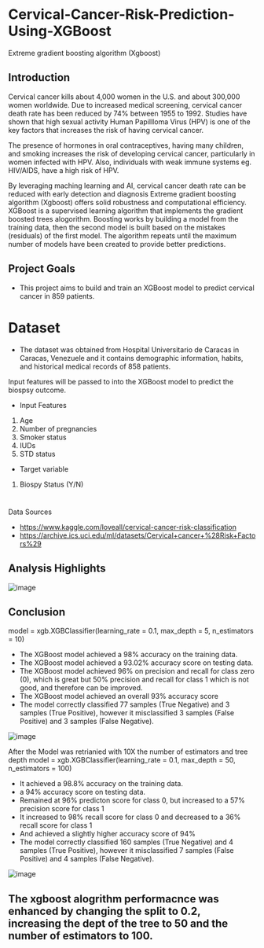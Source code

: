 # Cervical-Cancer-Risk-Prediction-Using-XGBoost
Extreme gradient boosting algorithm (Xgboost) 

## Introduction

Cervical cancer kills about 4,000 women in the U.S. and about 300,000 women worldwide. Due to increased medical screening, cervical cancer death rate has been reduced by 74% between 1955 to 1992. 
Studies have shown that high sexual activity Human Papillloma Virus (HPV) is one of the key factors that increases the risk of having cervical cancer. 

The presence of hormones in oral contraceptives, having many children, and smoking increases the risk of developing cervical cancer, particularly in women infected with HPV. Also, individuals with weak immune systems eg. HIV/AIDS, have a high risk of HPV.


By leveraging maching learning and AI, cervical cancer death rate can be reduced with early detection and diagnosis
Extreme gradient boosting algorithm (Xgboost) offers solid robustness and computational efficiency.
XGBoost is a supervised learning algorithm that implements the gradient boosted trees alogorithm. Boosting works by building a model from the training data, then the second model is built based on the mistakes (residuals) of the first model. The algorithm repeats until the maximum number of models have been created to provide better predictions. 


## Project Goals
- This project aims to build and train an XGBoost model to predict cervical cancer in 859 patients.

# Dataset
- The dataset was obtained from Hospital Universitario de Caracas in Caracas, Venezuele and it contains demographic information, habits, and historical medical records of 858 patients.

Input features will be passed to into the XGBoost model to predict the biospsy outcome. 

- Input Features
1. Age
2. Number of pregnancies
3. Smoker status
4. IUDs
5. STD status


- Target variable
1. Biospy Status (Y/N)

# #


Data Sources
- https://www.kaggle.com/loveall/cervical-cancer-risk-classification
- https://archive.ics.uci.edu/ml/datasets/Cervical+cancer+%28Risk+Factors%29

## Analysis Highlights

![image](https://github.com/IkChristine/Cervical-Cancer-Risk-Prediction-Using-XGBoost/assets/104997783/6457f38d-d6c4-4bfd-94f0-77b4e26159a4)



## Conclusion
model = xgb.XGBClassifier(learning_rate = 0.1, max_depth = 5, n_estimators = 10)
* The XGBoost model achieved a 98% accuracy on the training data.
* The XGBoost model achieved a 93.02% accuracy score on testing data.
* The XGBoost model achieved 96% on precision and recall for class zero (0), which is great but 50%
precision and recall for class 1 which is not good, and therefore can be improved.
*  The XGBoost model achieved an overall 93% accuracy score
* The model correctly classified 77 samples (True Negative) and 3 samples (True Positive), however it 
misclassified 3 samples (False Positive) and 3 samples (False Negative).

![image](https://github.com/IkChristine/Cervical-Cancer-Risk-Prediction-Using-XGBoost/assets/104997783/629317f6-4b78-4e6a-8e2e-1ae2bb9eda37)


After the Model was retrianied with 10X the number of estimators and tree depth
model = xgb.XGBClassifier(learning_rate = 0.1, max_depth = 50, n_estimators = 100)

* It achieved a 98.8% accuracy on the training data.
* a 94% accuracy score on testing data.
* Remained at 96% predicton score for class 0, but increased to a 57% precision score for class 1
* It increased to 98% recall score for class 0 and decreased to a 36% recall score for class 1
* And achieved a slightly higher accuracy score of 94%
*  The model correctly classified 160 samples (True Negative) and 4 samples (True Positive), however it 
misclassified 7 samples (False Positive) and 4 samples (False Negative).

![image](https://github.com/IkChristine/Cervical-Cancer-Risk-Prediction-Using-XGBoost/assets/104997783/2c4c103e-48e8-44fa-817f-13de6a3d101c)


## The xgboost alogrithm performacnce was enhanced by changing the split to 0.2, increasing the dept of the tree to 50 and the number of estimators to 100.
